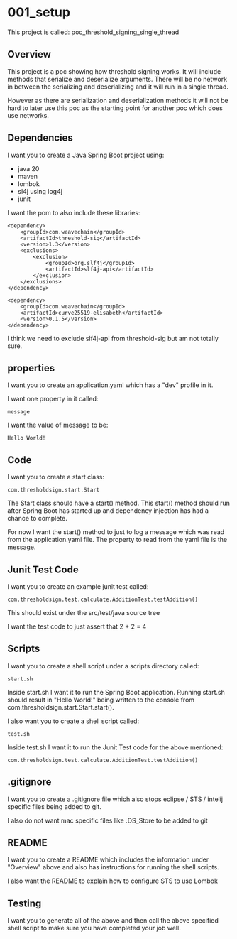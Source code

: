 # 001_setup

This project is called:  poc_threshold_signing_single_thread

## Overview

This project is a poc showing how threshold signing works.  It will include methods that serialize and deserialize arguments.  There will be no network in between the serializing and deserializing and it will run in a single thread.  

However as there are serialization and deserialization methods it will not be hard to later use this poc as the starting point for another poc which does use networks.

## Dependencies

I want you to create a Java Spring Boot project using: 

* java 20
* maven
* lombok
* sl4j using log4j
* junit

I want the pom to also include these libraries:

```
<dependency>
    <groupId>com.weavechain</groupId>
    <artifactId>threshold-sig</artifactId>
    <version>1.3</version>
    <exclusions>
        <exclusion>
            <groupId>org.slf4j</groupId>
            <artifactId>slf4j-api</artifactId>
        </exclusion>
    </exclusions>
</dependency>

<dependency>
    <groupId>com.weavechain</groupId>
    <artifactId>curve25519-elisabeth</artifactId>
    <version>0.1.5</version>
</dependency>
```

I think we need to exclude slf4j-api from threshold-sig but am not totally sure.


## properties

I want you to create an application.yaml which has a "dev" profile in it.

I want one property in it called:

```
message
```

I want the value of message to be:

```
Hello World!
```


## Code

I want you to create a start class:

```
com.thresholdsign.start.Start
```

The Start class should have a start() method.  This start() method should run after Spring Boot has started up and dependency injection has had a chance to complete.

For now I want the start() method to just to log a message which was read from the application.yaml file.  The property to read from the yaml file is the message.


## Junit Test Code

I want you to create an example junit test called:

```
com.thresholdsign.test.calculate.AdditionTest.testAddition()
```

This should exist under the src/test/java source tree

I want the test code to just assert that 2 + 2 = 4


## Scripts

I want you to create a shell script under a scripts directory called:

```
start.sh
```

Inside start.sh I want it to run the Spring Boot application.  Running start.sh should result in "Hello World!" being written to the console from com.thresholdsign.start.Start.start().

I also want you to create a shell script called:

```
test.sh 
```

Inside test.sh I want it to run the Junit Test code for the above mentioned:

```
com.thresholdsign.test.calculate.AdditionTest.testAddition()
```

## .gitignore

I want you to create a .gitignore file which also stops eclipse / STS / intelij specific files being added to git.

I also do not want mac specific files like .DS_Store to be added to git

## README

I want you to create a README which includes the information under "Overview" above and also has instructions for running the shell scripts.

I also want the README to explain how to configure STS to use Lombok


## Testing

I want you to generate all of the above and then call the above specified shell script to make sure you have completed your job well.

